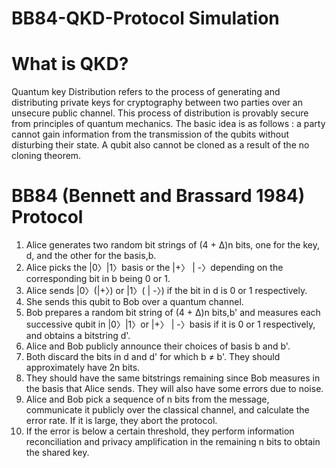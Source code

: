 # BB84-QKD-Protocol Simulation

# What is QKD?

Quantum key Distribution refers to the process of generating and distributing private keys for cryptography between two parties over an unsecure public channel. This process of distribution is provably secure from principles of quantum mechanics. The basic idea is as follows : a party cannot gain information from the transmission of the qubits without disturbing their state. A qubit also cannot be cloned as a result of the no cloning theorem.  


# BB84 (Bennett and Brassard 1984)  Protocol

1. Alice generates two random bit strings of (4 + ∆)n bits, one for the key, d, and the other for the basis,b.
2. Alice picks the |0〉|1〉basis or the |+〉 | -〉depending on the corresponding bit in b being 0 or 1.
3. Alice sends |0〉(|+〉) or |1〉( | -〉) if the bit in d is 0 or 1 respectively.
4. She sends this qubit to Bob over a quantum channel.
5. Bob prepares a random bit string of (4 + ∆)n bits,b' and measures each successive qubit in |0〉|1〉or  |+〉 | -〉basis if it is 0 or 1 respectively, and obtains a bitstring d'.
6. Alice and Bob publicly announce their choices of basis b and b'.
7. Both discard the bits in d and d' for which b ≠ b'. They should approximately have 2n bits.
8. They should have the same bitstrings remaining since Bob measures in the basis that Alice sends. They will also have some errors due to noise.
9. Alice and Bob pick a sequence of n bits from the message, communicate it publicly over the classical channel, and calculate the error rate. If it is large, they abort the protocol.
10. If the error is below a certain threshold, they perform information reconciliation and privacy amplification in the remaining n bits to obtain the shared key.
